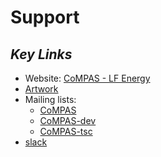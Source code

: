 # Support

## _Key Links_

- Website: [CoMPAS - LF Energy](https://www.lfenergy.org/projects/compas/)
- [Artwork](https://github.com/lf-energy/artwork/tree/main/projects/compas)	
- Mailing lists:
    - [CoMPAS](https://lists.lfenergy.org/g/CoMPAS)	
    - [CoMPAS-dev](https://lists.lfenergy.org/g/CoMPAS-dev)
    - [CoMPAS-tsc](https://lists.lfenergy.org/g/CoMPAS-tsc)
- [slack](https://lfenergy.slack.com/)
